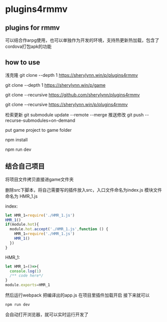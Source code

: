 # plugins4rmmv

## plugins for rmmv

可以结合作arpg使用，也可以单独作为开发的环境，支持热更新热加载，包含了cordova打包apk的功能

## how to use

浅克隆
git clone --depth 1 https://sherylynn.win/p/plugins4rmmv

git clone --depth 1 https://sherylynn.win/p/game

git clone --recursive https://github.com/sherylynn/plugins4rmmv

git clone --recursive https://sherylynn.win/p/plugins4rmmv

检索更新
git submodule update --remote --merge
推送修改
git push --recurse-submodules=on-demand

put game project to game folder

npm install

npm run dev

## 结合自己项目

将项目文件拷贝直接进game文件夹

删除src下脚本，将自己需要写的插件放入src，入口文件命名为index.js 模块文件命名为 HMR_1.js

index:
```JavaScript
let HMR_1=require('./HMR_1.js')
HMR_1()
if(module.hot){
  module.hot.accept('./HMR_1.js',function () {
    HMR_1=require('./HMR_1.js')
    HMR_1()
  })
}
```

HMR_1:
```JavaScript
let HMR_1=()=>{
  console.log(1)
  /** code here*/
}
module.exports=HMR_1
```

然后运行webpack 把编译出的app.js 在项目里插件加载开启
接下来就可以

    npm run dev
会自动打开浏览器，就可以实时运行开发了
